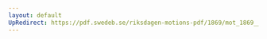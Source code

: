 ```yaml
---
layout: default
UpRedirect: https://pdf.swedeb.se/riksdagen-motions-pdf/1869/mot_1869__fk__00042.pdf
---
```

